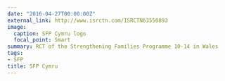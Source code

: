 ```yaml
---
date: "2016-04-27T00:00:00Z"
external_link: http://www.isrctn.com/ISRCTN63550893
image:
  caption: SFP Cymru logo
  focal_point: Smart
summary: RCT of the Strengthening Families Programme 10-14 in Wales
tags:
- SFP
title: SFP Cymru 
---
```


